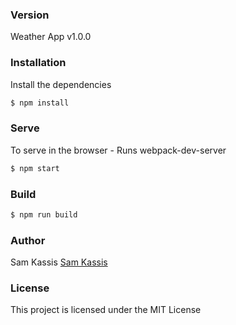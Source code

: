 

### Version
Weather App v1.0.0



### Installation

Install the dependencies

```sh
$ npm install
```

### Serve
To serve in the browser  - Runs webpack-dev-server

```sh
$ npm start
```

### Build

```sh
$ npm run build
```

### Author

Sam Kassis
[Sam Kassis](http://www.kassisdevs.com)

### License

This project is licensed under the MIT License